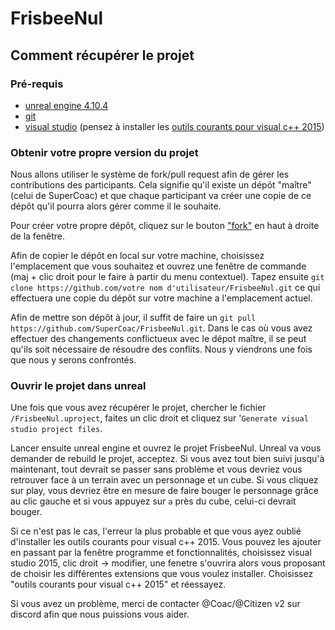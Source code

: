 FrisbeeNul
========

## Comment récupérer le projet

### Pré-requis
 - [unreal engine 4.10.4](https://www.unrealengine.com/)
 - [git](https://git-scm.com/downloads)
 - [visual studio](https://www.visualstudio.com/post-download-vs?sku=community&clcid=0x40c) (pensez à installer les [outils courants pour visual c++ 2015](http://puu.sh/o2xgS/e0aa1448ef.png))

### Obtenir votre propre version du projet

Nous allons utiliser le système de fork/pull request afin de gérer les contributions des participants. Cela signifie qu'il existe un dépôt "maître" (celui de SuperCoac) et que chaque participant va créer une copie de ce dépôt qu'il pourra alors gérer comme il le souhaite.

Pour créer votre propre dépôt, cliquez sur le bouton ["fork"](http://puu.sh/o2xUl/52a0f92f17.png) en haut à droite de la fenêtre.

Afin de copier le dépôt en local sur votre machine, choisissez l'emplacement que vous souhaitez et ouvrez une fenêtre de commande (maj + clic droit pour le faire à partir du menu contextuel). Tapez ensuite `git clone https://github.com/votre nom d'utilisateur/FrisbeeNul.git` ce qui effectuera une copie du dépôt sur votre machine a l'emplacement actuel.

Afin de mettre son dépôt à jour, il suffit de faire un `git pull https://github.com/SuperCoac/FrisbeeNul.git`. Dans le cas où vous avez effectuer des changements conflictueux avec le dépot maître, il se peut qu'ils soit nécessaire de résoudre des conflits. Nous y viendrons une fois que nous y serons confrontés.

### Ouvrir le projet dans unreal

Une fois que vous avez récupérer le projet, chercher le fichier `/FrisbeeNul.uproject`, faites un clic droit et cliquez sur '`Generate visual studio project files`.

Lancer ensuite unreal engine et ouvrez le projet FrisbeeNul. Unreal va vous demander de rebuild le projet, acceptez. Si vous avez tout bien suivi jusqu'à maintenant, tout devrait se passer sans problème et vous devriez vous retrouver face à un terrain avec un personnage et un cube. Si vous cliquez sur play, vous devriez être en mesure de faire bouger le personnage grâce au clic gauche et si vous appuyez sur `a` près du cube, celui-ci devrait bouger.

Si ce n'est pas le cas, l'erreur la plus probable et que vous ayez oublié d'installer les outils courants pour visual c++ 2015. Vous pouvez les ajouter en passant par la fenêtre programme et fonctionnalités, choisissez visual studio 2015, clic droit -> modifier, une fenetre s'ouvrira alors vous proposant de choisir les différentes extensions que vous voulez installer. Choisissez "outils courants pour visual c++ 2015" et réessayez.

Si vous avez un problème, merci de contacter @Coac/@Citizen v2 sur discord afin que nous puissions vous aider.

